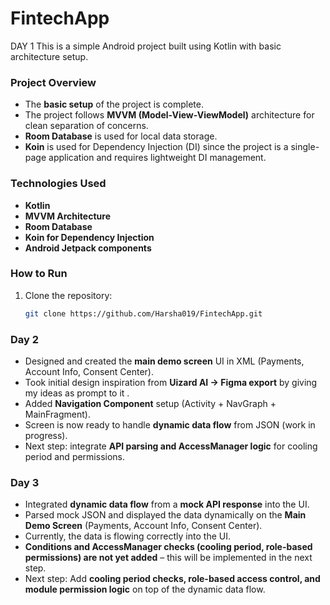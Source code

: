 # FintechApp

DAY 1
This is a simple Android project built using Kotlin with basic architecture setup.

###  Project Overview

- The **basic setup** of the project is complete.
- The project follows **MVVM (Model-View-ViewModel)** architecture for clean separation of concerns.
- **Room Database** is used for local data storage.
- **Koin** is used for Dependency Injection (DI) since the project is a single-page application and requires lightweight DI management.

### Technologies Used

- **Kotlin**
- **MVVM Architecture**
- **Room Database**
- **Koin for Dependency Injection**
- **Android Jetpack components**

### How to Run

1. Clone the repository:
   ```bash
   git clone https://github.com/Harsha019/FintechApp.git

###  Day 2
- Designed and created the **main demo screen** UI in XML (Payments, Account Info, Consent Center).  
- Took initial design inspiration from **Uizard AI → Figma export** by giving my ideas as prompt to it .  
- Added **Navigation Component** setup (Activity + NavGraph + MainFragment).  
- Screen is now ready to handle **dynamic data flow** from JSON (work in progress).  
- Next step: integrate **API parsing and AccessManager logic** for cooling period and permissions.

### Day 3
- Integrated **dynamic data flow** from a **mock API response** into the UI.  
- Parsed mock JSON and displayed the data dynamically on the **Main Demo Screen** (Payments, Account Info, Consent Center).  
- Currently, the data is flowing correctly into the UI.  
- **Conditions and AccessManager checks (cooling period, role-based permissions) are not yet added** – this will be implemented in the next step.  
- Next step: Add **cooling period checks, role-based access control, and module permission logic** on top of the dynamic data flow.




